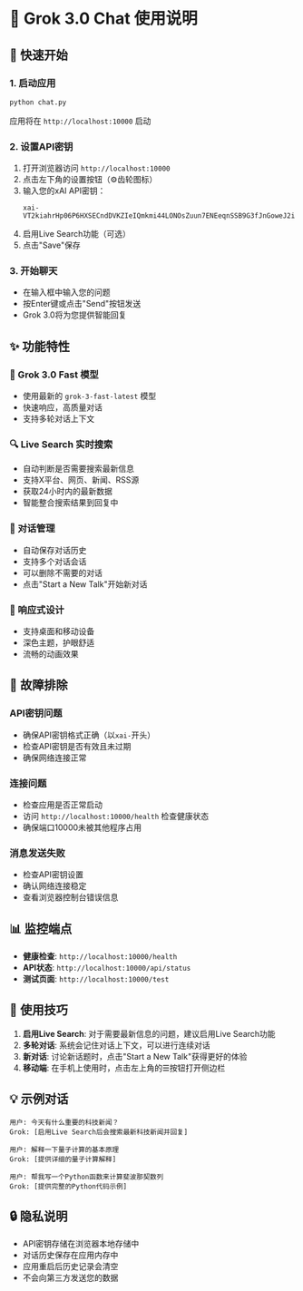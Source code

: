 # 🚀 Grok 3.0 Chat 使用说明

## 📱 快速开始

### 1. 启动应用
```bash
python chat.py
```
应用将在 `http://localhost:10000` 启动

### 2. 设置API密钥
1. 打开浏览器访问 `http://localhost:10000`
2. 点击左下角的设置按钮（⚙️齿轮图标）
3. 输入您的xAI API密钥：
   ```
   xai-VT2kiahrHp06P6HXSECndDVKZIeIQmkmi44LONOsZuun7ENEeqnSSB9G3fJnGoweJ2izUSONx7t8sXCE
   ```
4. 启用Live Search功能（可选）
5. 点击"Save"保存

### 3. 开始聊天
- 在输入框中输入您的问题
- 按Enter键或点击"Send"按钮发送
- Grok 3.0将为您提供智能回复

## ✨ 功能特性

### 🤖 Grok 3.0 Fast 模型
- 使用最新的 `grok-3-fast-latest` 模型
- 快速响应，高质量对话
- 支持多轮对话上下文

### 🔍 Live Search 实时搜索
- 自动判断是否需要搜索最新信息
- 支持X平台、网页、新闻、RSS源
- 获取24小时内的最新数据
- 智能整合搜索结果到回复中

### 💬 对话管理
- 自动保存对话历史
- 支持多个对话会话
- 可以删除不需要的对话
- 点击"Start a New Talk"开始新对话

### 📱 响应式设计
- 支持桌面和移动设备
- 深色主题，护眼舒适
- 流畅的动画效果

## 🔧 故障排除

### API密钥问题
- 确保API密钥格式正确（以`xai-`开头）
- 检查API密钥是否有效且未过期
- 确保网络连接正常

### 连接问题
- 检查应用是否正常启动
- 访问 `http://localhost:10000/health` 检查健康状态
- 确保端口10000未被其他程序占用

### 消息发送失败
- 检查API密钥设置
- 确认网络连接稳定
- 查看浏览器控制台错误信息

## 📊 监控端点

- **健康检查**: `http://localhost:10000/health`
- **API状态**: `http://localhost:10000/api/status`
- **测试页面**: `http://localhost:10000/test`

## 🎯 使用技巧

1. **启用Live Search**: 对于需要最新信息的问题，建议启用Live Search功能
2. **多轮对话**: 系统会记住对话上下文，可以进行连续对话
3. **新对话**: 讨论新话题时，点击"Start a New Talk"获得更好的体验
4. **移动端**: 在手机上使用时，点击左上角的☰按钮打开侧边栏

## 💡 示例对话

```
用户: 今天有什么重要的科技新闻？
Grok: [启用Live Search后会搜索最新科技新闻并回复]

用户: 解释一下量子计算的基本原理
Grok: [提供详细的量子计算解释]

用户: 帮我写一个Python函数来计算斐波那契数列
Grok: [提供完整的Python代码示例]
```

## 🔒 隐私说明

- API密钥存储在浏览器本地存储中
- 对话历史保存在应用内存中
- 应用重启后历史记录会清空
- 不会向第三方发送您的数据 